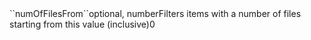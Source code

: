 <tr><td>``numOfFilesFrom``</td><td>optional, number</td><td>Filters items with a number of files starting from this value (inclusive)</td><td>0</td><td>&nbsp;</td></tr>
